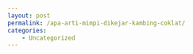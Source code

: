 ```yaml
---
layout: post
permalink: /apa-arti-mimpi-dikejar-kambing-coklat/
categories:
    - Uncategorized
---
```


